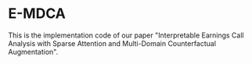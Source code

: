 # E-MDCA

This is the implementation code of our paper "Interpretable Earnings Call Analysis with Sparse Attention and Multi-Domain Counterfactual Augmentation".
